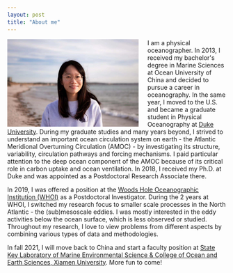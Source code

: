 ```yaml
---
layout: post
title: "About me"
---
```


<!-- Profile picture -->
<img width="60%" height="auto" style="float: left; margin-right: 20px;" src="/assets/Sijia_profile.jpeg">

I am a physical oceanographer. In 2013, I received my bachelor's degree in Marine Sciences at Ocean University of China and decided to pursue a career in oceanography. In the same year, I moved to the U.S. and became a graduate student in Physical Oceanography at [Duke University](https://www.duke.edu). During my graduate studies and many years beyond, I strived to understand an important ocean circulation system on earth - the Atlantic Meridional Overturning Circulation (AMOC) - by investigating its structure, variability, circulation pathways and forcing mechanisms. I paid particular attention to the deep ocean component of the AMOC because of its critical role in carbon uptake and ocean ventilation. In 2018, I received my Ph.D. at Duke and was appointed as a Postdoctoral Research Associate there.

In 2019, I was offered a position at the [Woods Hole Oceanographic Institution (WHOI)](https://www.whoi.edu) as a Postdoctoral Investigator. During the 2 years at WHOI, I switched my research focus to smaller scale processes in the North Atlantic - the (sub)mesoscale eddies. I was mostly interested in the eddy activities below the ocean surface, which is less observed or studied. Throughout my research, I love to view problems from different aspects by combining various types of data and methodologies. 

In fall 2021, I will move back to China and start a faculty position at [State Key Laboratory of Marine Environmental Science & College of Ocean and Earth Sciences, Xiamen University](https://mel2.xmu.edu.cn/melwebold/en/). More fun to come!
